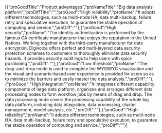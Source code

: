 [{"proGoodTitle":"Product advantages","proNameTitle":"Big data analysis platform","proDiffTitle":"","proGood":"High reliability","proName":"It adopts different technologies, such as multi-node HA, data multi-backup, failure retry and speculative execution, to guarantee the stable operation of computing and service.","proDiff":""},{"proGood":"High security","proName":"The identity authentication is performed by the famous CA certificate manufacturer that enjoys the reputation in the United Nations. Working together with the third-party manufacturer for data encryption, Digivoice offers perfect and multi-layered data security protection schemes to customers to thoroughly eliminate data security hazards. It provides security audit logs to help users with quick positioning.","proDiff":""},{"proGood":"Low threshold","proName":"The drag-and-drop mode is used to complete the WYSIWYG visualization and the visual and scenario-based user experience is provided for users so as to minimize the barriers and easily master the data analysis.","proDiff":""},{"proGood":"High integration","proName":"It integrates different capability components of large data platform, organizes and arranges different data processing nodes to form workflow jobs by means of drag and drop. The data processing node covers the processing capability of the whole big data platform, including data integration, data processing, cluster management, model analysis, etc.","proDiff":""},{"proGood":"High reliability","proName":"It adopts different technologies, such as multi-node HA, data multi-backup, failure retry and speculative execution, to guarantee the stable operation of computing and service.","proDiff":""}]